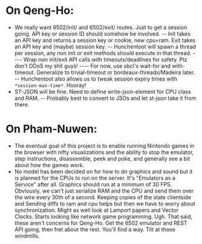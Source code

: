 # On Qeng-Ho:
* We really want 6502/init/ and 6502/exit/ routes. Just to get a session going. API key or session ID should somehow be involved.
-- Init takes an API key and returns a session key or cookie, new cpu+ram. Exit takes an API key and (maybe) session key.
-- Hunchentoot will spawn a thread per session, any non init or exit methods should execute in that thread.
---- Wrap non init/exit API calls with timeouts/deadlines for safety. Plz don't DDoS my shit guys!
---- For now, use sbcl's wait-for and with-timeout. Generalize to trivial-timeout or bordeaux-threads/Madeira later.
-- Hunchentoot also allows us to tweak session expiry times with ```*session-max-time*```. Hooray!
* ST-JSON will be fine. Need to define write-json-element for CPU class and RAM.
-- Probably best to convert to JSOs and let st-json take it from there.

# On Pham-Nuwen:
* The eventual goal of this project is to enable running Nintendo games in the browser with nifty visualizations and the ability to stop the emulator, step instructions, disassemble, peek and poke, and generally see a bit about how the games work.
* No model has been decided on for how to do graphics and sound but it is planned for the CPUs to run on the server. It's "Emulators as a Service" after all. Graphics should run at a minimum of 30 FPS. Obviously, we can't just serialize RAM and the CPU and send them over the wire every 30th of a second. Keeping copies of the state clientside and Sending diffs to ram and cpu helps but then we have to worry about synchronization. Might as well look at Lamport papers and Vector Clocks. Starts looking like network game programming. Ugh. That said, these aren't concerns for Qeng-Ho. Get the 6502 emulator and REST API going, then fret about the rest. You'll find a way. Tilt at those windmills.
